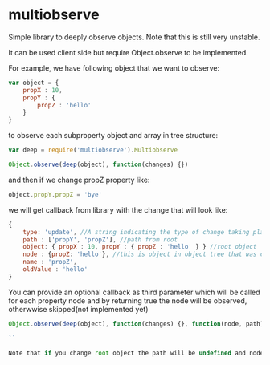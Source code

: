 # multiobserve

Simple library to deeply observe objects. Note that this is still very unstable.

It can be used client side but require Object.observe to be implemented.

For example, we have following object that we want to observe:

```js
var object = {
    propX : 10,
    propY : {
        propZ : 'hello'
    }
}
```

to observe each subproperty object and array in tree structure:

```js
var deep = require('multiobserve').Multiobserve

Object.observe(deep(object), function(changes) {})
```

and then if we change propZ property like:

```js
object.propY.propZ = 'bye'
```

we will get callback from library with the change that will look like:

```js
{
    type: 'update', //A string indicating the type of change taking place. One of "add", "update", or "delete".
    path : ['propY', 'propZ'], //path from root
    object: { propX : 10, propY : { propZ : 'hello' } } //root object
    node : {propZ: 'hello'}, //this is object in object tree that was changed
    name : 'propZ',
    oldValue : 'hello'
}
```
You can provide an optional callback as third parameter which will be called for each property node and by returning true the node will be observed, otherwwise skipped(not implemented yet)

```js
Object.observe(deep(object), function(changes) {}, function(node, path){})

``

Note that if you change root object the path will be undefined and node will be undefined


